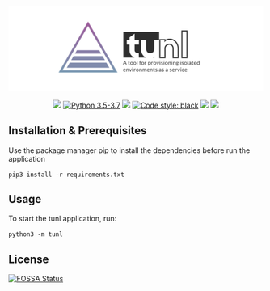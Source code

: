 ![tunl](/art/tunl_wide.png)
<p align="center">
    <a target="_blank" href="https://github.com/tunl/tunl/graphs/contributors" alt="Contributors">
        <img src="https://img.shields.io/github/contributors/tunl/tunl" /></a>
    <a target="_blank" href="https://www.python.org/downloads/">
        <img src="https://img.shields.io/badge/python-3.5%20%7C%203.6%20%7C%203.7-blue"
            alt="Python 3.5-3.7"/></a>
<a target="_blank" href="https://github.com/tunl/tunl/pulse" alt="Activity">
        <img src="https://img.shields.io/github/commit-activity/m/t/podcast" /></a>
    <a class="reference external" href="https://github.com/psf/black"><img alt="Code style: black" src="https://img.shields.io/badge/code%20style-black-000000.svg"></a>
<a href="https://app.fossa.io/projects/git%2Bgithub.com%2Fpod-cast%2Fpodcast?ref=badge_shield" alt="FOSSA Status"><img src="https://app.fossa.io/api/projects/git%2Bgithub.com%2Fpod-cast%2Fpodcast.svg?type=shield"/></a>
    <a target="_blank" href="https://github.com/tunl/tunl/blob/dev/LICENSE" alt="License">
        <img src="https://img.shields.io/github/license/tunl/tunl" /></a>
</p>

## Installation & Prerequisites
Use the package manager pip to install the dependencies before run the application
```
pip3 install -r requirements.txt
```

## Usage
To start the tunl application, run:
```
python3 -m tunl
```


## License
[![FOSSA Status](https://app.fossa.io/api/projects/git%2Bgithub.com%2Fpod-cast%2Fpodcast.svg?type=large)](https://app.fossa.io/projects/git%2Bgithub.com%2Fpod-cast%2Fpodcast?ref=badge_large)
